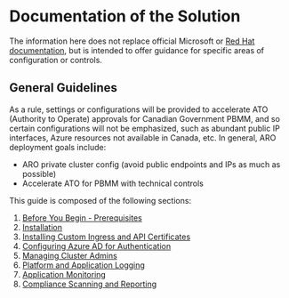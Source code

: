 # Documentation of the Solution

The information here does not replace official Microsoft or [Red Hat documentation](https://docs.openshift.com/aro/4/welcome/index.html), but is intended to offer guidance for specific areas of configuration or controls.

## General Guidelines

As a rule, settings or configurations will be provided to accelerate ATO (Authority to Operate) approvals for Canadian Government PBMM, and so certain configurations will not be emphasized, such as abundant public IP interfaces, Azure resources not available in Canada, etc.
In general, ARO deployment goals include:

- ARO private cluster config (avoid public endpoints and IPs as much as possible)
- Accelerate ATO for PBMM with technical controls

This guide is composed of the following sections:

1. [Before You Begin - Prerequisites](01-before-you-begin.md)
2. [Installation](02-installation.md)
3. [Installing Custom Ingress and API Certificates](03-custom-certificates.md)
4. [Configuring Azure AD for Authentication](04-azure-ad-integration.md)
5. [Managing Cluster Admins](05-managing-cluster-admins.md)
6. [Platform and Application Logging](06-platform-and-app-logging.md)
7. [Application Monitoring](07-app-monitoring.md)
8. [Compliance Scanning and Reporting](08-compliance-scanning.md)





